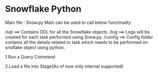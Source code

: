 # Snowflake Python
Main file : Snow.py
Main can be used to call below functinality

/sql ==> Contains DDL for all the Snowflake objects.
/log ==> Logs will be created for each task performed using Snow.py.
/config ==> Config folder contains all the details related to task which needs to be performed on snoflake object using python.

  1.Run a Query Command
  
  2.Load a file into Stage(As of now only internal supported)
  
